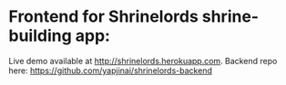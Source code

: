 # Frontend for Shrinelords shrine-building app:
Live demo available at http://shrinelords.herokuapp.com.
Backend repo here: https://github.com/yapjinai/shrinelords-backend

